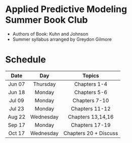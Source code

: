 # Applied Predictive Modeling Summer Book Club

* Authors of Book: Kuhn and Johnson
* Summer syllabus arranged by Greydon Gilmore

# Schedule

| Date           | Day           | Topics               |
| :-------------:|:-------------:| :-------------------:|
| Jun 07         | Thursday      | Chapters 1-4         |
| Jun 18         | Monday        | Chapters 5-6         |
| Jul 09         | Monday        | Chapters 7-10        |
| Jul 23         | Monday        | Chapters 11-12       |
| Aug 22         | Wednesday     | Chapters 13,14,16    |
| Sep 17         | Monday        | Chapters 17-19       |
| Oct 17         | Wednesday     | Chapters 20 + Discuss|    
